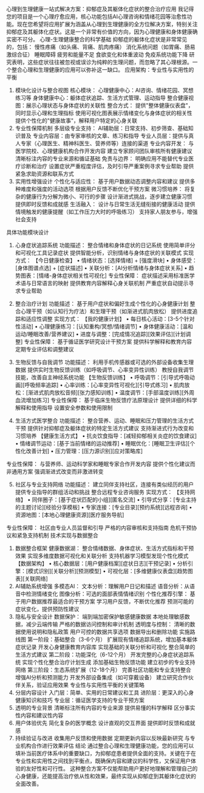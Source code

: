 心理到生理健康一站式解决方案：抑郁症及其躯体化症状的整合治疗应用
我记得您的项目是一个心理疗愈应用，核心功能包括AI心理咨询和情绪花园等治愈性功能。现在您希望将应用扩展为涵盖从心理到生理健康的全方位解决方案，特别关注抑郁症及其躯体化症状。这是一个非常有价值的方向，因为心理健康和身体健康确实密不可分。
心理-生理健康整合的科学基础
抑郁症的躯体化症状是非常常见的，包括：
慢性疼痛（如头痛、背痛、肌肉疼痛）
消化系统问题（如胃痛、肠易激综合征）
睡眠障碍
疲劳和能量不足
食欲变化和体重波动
免疫系统功能下降
研究表明，这些症状往往被忽视或误诊为纯粹的生理问题，而忽略了其心理根源。一个整合心理和生理健康的应用可以弥补这一缺口。
应用架构：专业性与实用性的平衡
1. 模块化设计与整合视图
核心模块：
心理健康中心：AI咨询、情绪花园、冥想练习等
身体健康中心：躯体症状追踪、生活方式管理、运动指导
整合健康视图：展示心理状态与身体症状的关联性
整合方式：
提供"整体健康仪表盘"，同时显示心理和生理指标
使用可视化图表展示情绪变化与身体症状的相关性
提供个性化的"健康故事"，解释用户特定的心身关联
2. 专业性保障机制
多层级专业支持：
AI辅助层：日常支持、初步筛查、基础知识普及
专业内容层：由专家审核的文章、练习和指导
专业人员层：提供与真人专家（心理医生、精神科医生、营养师等）连接的渠道
专业内容开发：
与医学院校、心理健康机构合作开发内容
建立专家顾问团队审核所有健康建议
清晰标注内容的专业来源和循证基础
免责与边界：
明确应用不能替代专业医疗诊断和治疗
设置症状严重程度评估，及时引导严重案例寻求专业帮助
提供紧急求助资源和联系方式
3. 实用性增强设计
个性化与适应性：
基于用户数据动态调整内容和建议
提供多种难度和强度的活动选项
根据用户反馈不断优化干预方案
微习惯培养：
将复杂的健康行为分解为微小、可行的步骤
设计渐进式挑战，逐步建立健康习惯
提供即时反馈和成就感
生活融入：
设计与日常生活无缝衔接的健康活动
提供情境触发的健康提醒（如工作压力大时的呼吸练习）
支持家人朋友参与，增强社会支持

具体功能模块设计
1. 心身症状追踪系统
功能描述：
整合情绪和身体症状的日记系统
使用简单评分和可视化工具记录症状
提供智能分析，识别情绪与身体症状的关联模式
实现方式：
【今日健康检查】
• 情绪状态：[选择情绪] + [强度滑块]
• 身体感受：[身体图谱点选] + [症状描述]
• 关联分析：[AI分析情绪与身体症状关系]
• 趋势图表：[情绪-身体症状相关性可视化]
专业性保障：
症状描述采用标准医学术语与日常语言的映射
提供教育内容解释心身关联机制
严重症状自动提示寻求专业帮助

2. 整合治疗计划
功能描述：
基于用户症状和偏好生成个性化的心身健康计划
整合心理干预（如认知行为疗法）和生理干预（如渐进式肌肉放松）
提供进度追踪和适应性调整
实现方式：
【我的健康计划】
• 每日核心活动：[3-5个针对性活动]
• 心理健康练习：[认知重构/冥想/情绪调节]
• 身体健康活动：[温和运动/睡眠改善/营养建议]
• 进度与调整：[完成情况追踪][效果评估][计划调整]
专业性保障：
基于循证医学研究设计干预方案
提供科学解释和教育内容
定期专业评估和调整建议

3. 生物反馈与自我调节
功能描述：
利用手机传感器或可选的外部设备收集生理数据
提供实时生物反馈训练（如呼吸调节、心率变异性训练）
教授自我调节技能，改善自主神经系统功能
【生物反馈训练】
• 呼吸调节：[引导式呼吸动画][呼吸频率追踪]
• 心率训练：[心率变异性可视化][引导式练习]
• 肌肉放松：[渐进式肌肉放松音频][张力感知训练]
• 温度调节：[手部温度训练][外周血流增加练习]
专业性保障：
基于临床生物反馈疗法原理设计
提供详细的科学解释和使用指导
设置安全参数和使用限制

4. 生活方式医学整合
功能描述：
整合营养、运动、睡眠和压力管理的生活方式干预
提供针对抑郁症及躯体症状的特定生活方式建议
支持渐进式行为改变和习惯培养
【健康生活方式】
• 抗炎饮食指导：[减轻抑郁相关炎症的饮食建议]
• 情绪调节运动：[基于当前情绪的运动推荐]
• 睡眠优化：[睡眠卫生评估][个性化改善计划]
• 压力管理：[压力源识别][应对策略库]

专业性保障：
与营养师、运动科学家和睡眠专家合作开发内容
提供个性化建议而非通用方案
强调渐进式改变而非激进转变

5. 社区与专业支持网络
功能描述：
建立同伴支持社区，连接有类似经历的用户
提供专业指导的群组活动和挑战
整合远程专业咨询服务
实现方式：
【支持网络】
• 同伴圈子：[基于症状匹配的小组][匿名交流]
• 引导式分享：[专业主持的主题讨论][经验分享模板]
• 专家连接：[专业目录][预约系统][远程咨询]
• 资源地图：[本地心理健康资源][医疗服务导航]

专业性保障：
社区由专业人员监督和引导
严格的内容审核和支持指南
危机干预协议和紧急支持机制
技术实现与数据整合
1. 数据整合框架
健康数据湖：
整合情绪数据、身体症状、生活方式指标和干预效果
实现多维度数据可视化和关联分析
支持机器学习模型发现个性化模式
【数据架构】
• 核心数据层：[用户健康档案][症状日志][干预记录]
• 分析引擎：[模式识别][关联分析][预测模型]
• 可视化层：[多维健康仪表盘][趋势图表][关联网络]
2. AI辅助系统增强
多模态AI：
文本分析：理解用户日记和描述
语音分析：从语音中检测情绪变化
图像分析：可选的面部表情情绪识别
个性化推荐引擎：
基于用户数据推荐最适合的干预方案
学习用户反馈，不断优化推荐
预测可能的症状变化，提供预防性建议
3. 隐私与安全设计
数据保护：
端到端加密保护敏感健康数据
本地处理敏感数据，减少云端传输
严格的数据访问控制和审计机制
透明度与控制：
清晰的数据使用说明和隐私政策
用户可控的数据共享选项
数据导出和删除功能
实施路线图
第一阶段：基础整合（3-6个月）
扩展现有情绪追踪系统，增加基本躯体症状记录
开发心身健康教育内容库
实现基础的关联分析和可视化
整合简单的生活方式建议
第二阶段：功能深化（6-12个月）
开发完整的心身症状追踪系统
实现个性化整合治疗计划生成
添加基础生物反馈功能
建立初步的专业支持网络
第三阶段：生态系统扩展（12-18个月）
完善社区功能和专业支持整合
增强AI分析和预测能力
开发外部设备集成（如可穿戴设备）
建立研究合作伙伴关系，验证应用效果
专业性与实用性平衡的关键策略
1. 分层内容设计
入门层：简单、实用的日常建议和工具
进阶层：更深入的心身健康知识和技巧
专业层：循证医学支持的专业干预方案
2. 透明的专业背景
清晰标注所有内容的专业来源
提供易懂的科学解释
区分事实性内容和建议性内容
3. 用户体验优先
简化复杂的医学概念
设计直观的交互界面
提供即时反馈和成就感
4. 持续验证与改进
收集用户反馈和使用数据
定期更新内容以反映最新研究
与专业机构合作进行效果评估
结论
通过整合心理和生理健康功能，您的应用可以填补当前医疗体系中的重要缺口，为抑郁症患者提供全面的支持。关键在于在专业性和实用性之间找到平衡点，既确保内容和建议的科学性，又保证用户体验的友好性和可行性。
这种整合方案不仅能帮助用户更好地理解和管理自己的心身健康，还能提高治疗依从性和效果，最终实现从抑郁症到其躯体化症状的全面改善。